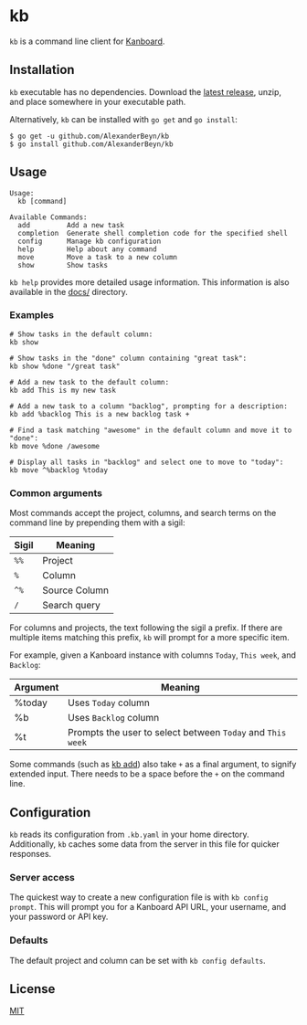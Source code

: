 # kb

`kb` is a command line client for [Kanboard](https://kanboard.org/).

## Installation

`kb` executable has no dependencies. Download the 
[latest release](https://github.com/AlexanderBeyn/kb/releases/latest),
unzip, and place somewhere in your executable path.

Alternatively, `kb` can be installed with `go get` and `go install`:
```
$ go get -u github.com/AlexanderBeyn/kb
$ go install github.com/AlexanderBeyn/kb
```

## Usage

```
Usage:
  kb [command]

Available Commands:
  add         Add a new task
  completion  Generate shell completion code for the specified shell
  config      Manage kb configuration
  help        Help about any command
  move        Move a task to a new column
  show        Show tasks
```

`kb help` provides more detailed usage information. This information is
also available in the [docs/](docs/kb.md) directory.

### Examples

```
# Show tasks in the default column:
kb show

# Show tasks in the "done" column containing "great task":
kb show %done "/great task"

# Add a new task to the default column:
kb add This is my new task

# Add a new task to a column "backlog", prompting for a description:
kb add %backlog This is a new backlog task +

# Find a task matching "awesome" in the default column and move it to "done":
kb move %done /awesome

# Display all tasks in "backlog" and select one to move to "today":
kb move ^%backlog %today
```

### Common arguments

Most commands accept the project, columns, and search terms on the command
line by prepending them with a sigil:

| Sigil | Meaning |
| ----- | ------- |
| `%%` | Project | 
| `%` | Column | 
| `^%` | Source Column | 
| `/` | Search query |

For columns and projects, the text following the sigil a prefix. If there
are multiple items matching this prefix, `kb` will prompt for a more
specific item.

For example, given a Kanboard instance with columns `Today`, `This week`,
and `Backlog`:

| Argument | Meaning |
| -------- | ------- |
| %today | Uses `Today` column |
| %b | Uses `Backlog` column |
| %t | Prompts the user to select between `Today` and `This week` |

Some commands (such as [kb add](docs/kb_add.md)) also take `+` as a final
argument, to signify extended input. There needs to be a space before the
`+` on the command line.

## Configuration

`kb` reads its configuration from `.kb.yaml` in your home directory. 
Additionally, `kb` caches some data from the server in this file for 
quicker responses.

### Server access
The quickest way to create a new configuration file is with 
`kb config prompt`. This will prompt you for a Kanboard API URL, your
username, and your password or API key.

### Defaults
The default project and column can be set with `kb config defaults`.

## License
[MIT](https://choosealicense.com/licenses/mit/)
